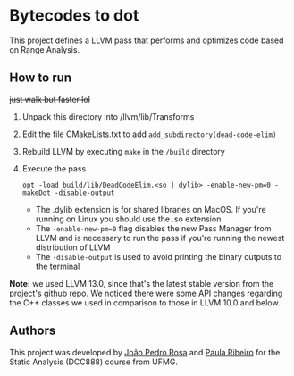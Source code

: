 # Bytecodes to dot

This project defines a LLVM pass that performs and optimizes code based on Range Analysis.

## How to run

~~just walk but faster lol~~

1. Unpack this directory into /llvm/lib/Transforms
2. Edit the file CMakeLists.txt to add `add_subdirectory(dead-code-elim)`
3. Rebuild LLVM by executing `make` in the `/build` directory
4. Execute the pass

   `opt -load build/lib/DeadCodeElim.<so | dylib> -enable-new-pm=0 -makeDot -disable-output`

   - The .dylib extension is for shared libraries on MacOS. If you're running on Linux you should use the .so extension
   - The `-enable-new-pm=0` flag disables the new Pass Manager from LLVM and is necessary to run the pass if you're running the newest distribution of LLVM
   - The `-disable-output` is used to avoid printing the binary outputs to the terminal

**Note:** we used LLVM 13.0, since that's the latest stable version from the project's github repo. We noticed there were some API changes regarding the C++ classes we used in comparison to those in LLVM 10.0 and below.

## Authors

This project was developed by [João Pedro Rosa](https://github.com/jotaRenan) and [Paula Ribeiro](https://github.com/paula-mr) for the Static Analysis (DCC888) course from UFMG.
